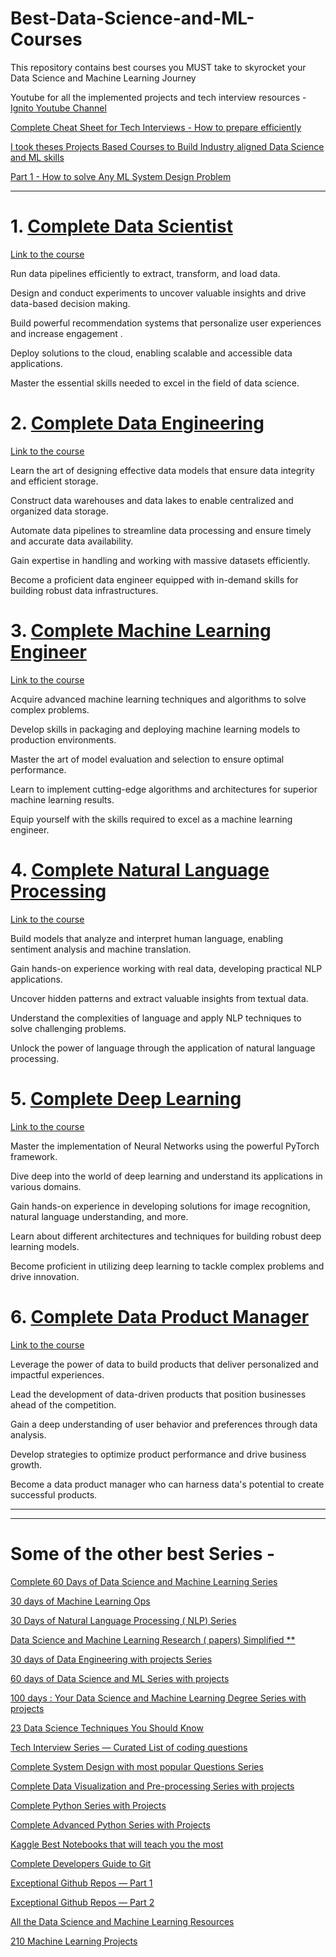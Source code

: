 # Best-Data-Science-and-ML-Courses
This repository contains best courses you MUST take to skyrocket your Data Science and Machine Learning Journey

Youtube for all the implemented projects and tech interview resources - [Ignito Youtube Channel](https://www.youtube.com/@ignito5917/about)

[Complete Cheat Sheet for Tech Interviews - How to prepare efficiently](https://open.substack.com/pub/naina0405/p/cheat-sheet-for-tech-interviews-how-339?r=14q3sp&utm_campaign=post&utm_medium=web)

[I took theses Projects Based Courses to Build Industry aligned Data Science and ML skills](https://open.substack.com/pub/naina0405/p/i-took-theses-projects-based-courses-af3?r=14q3sp&utm_campaign=post&utm_medium=web)

[Part 1 - How to solve Any ML System Design Problem](https://open.substack.com/pub/naina0405/p/part-1-how-to-solve-any-ml-system?r=14q3sp&utm_campaign=post&utm_medium=web)

--------

# 1. [Complete Data Scientist](https://bit.ly/3wiIo8u)

[Link to the course](https://bit.ly/3wiIo8u)

Run data pipelines efficiently to extract, transform, and load data.

Design and conduct experiments to uncover valuable insights and drive data-based decision making.

Build powerful recommendation systems that personalize user experiences and increase engagement .

Deploy solutions to the cloud, enabling scalable and accessible data applications.

Master the essential skills needed to excel in the field of data science.

# 2. [Complete Data Engineering](https://bit.ly/3A9oVs5)

[Link to the course](https://bit.ly/3A9oVs5)

Learn the art of designing effective data models that ensure data integrity and efficient storage.

Construct data warehouses and data lakes to enable centralized and organized data storage.

Automate data pipelines to streamline data processing and ensure timely and accurate data availability.

Gain expertise in handling and working with massive datasets efficiently.

Become a proficient data engineer equipped with in-demand skills for building robust data infrastructures.

# 3. [Complete Machine Learning Engineer](https://bit.ly/3Tir8ub)

[Link to the course](https://bit.ly/3Tir8ub)

Acquire advanced machine learning techniques and algorithms to solve complex problems.

Develop skills in packaging and deploying machine learning models to production environments.

Master the art of model evaluation and selection to ensure optimal performance.

Learn to implement cutting-edge algorithms and architectures for superior machine learning results.

Equip yourself with the skills required to excel as a machine learning engineer.

# 4. [Complete Natural Language Processing](https://bit.ly/3T7J8qY)

[Link to the course](https://bit.ly/3T7J8qY)

Build models that analyze and interpret human language, enabling sentiment analysis and machine translation.

Gain hands-on experience working with real data, developing practical NLP applications.

Uncover hidden patterns and extract valuable insights from textual data.

Understand the complexities of language and apply NLP techniques to solve challenging problems.

Unlock the power of language through the application of natural language processing.

# 5. [Complete Deep Learning](https://bit.ly/3T5ppIo)

[Link to the course](https://bit.ly/3T5ppIo)

Master the implementation of Neural Networks using the powerful PyTorch framework.

Dive deep into the world of deep learning and understand its applications in various domains.

Gain hands-on experience in developing solutions for image recognition, natural language understanding, and more.

Learn about different architectures and techniques for building robust deep learning models.

Become proficient in utilizing deep learning to tackle complex problems and drive innovation.

# 6. [Complete Data Product Manager](https://bit.ly/3QGUtwi)

[Link to the course](https://bit.ly/3QGUtwi)

Leverage the power of data to build products that deliver personalized and impactful experiences.

Lead the development of data-driven products that position businesses ahead of the competition.

Gain a deep understanding of user behavior and preferences through data analysis.

Develop strategies to optimize product performance and drive business growth.

Become a data product manager who can harness data's potential to create successful products.

-----
------

# Some of the other best Series -

[Complete 60 Days of Data Science and Machine Learning Series ](https://medium.com/coders-mojo/day-1-day-60-quick-recap-of-60-days-of-data-science-and-ml-6fc021643d1?sk=4e75e043b7630a9f963562ebac94e129)

[30 days of Machine Learning Ops](https://medium.com/coders-mojo/day-1-of-30-days-of-machine-learning-ops-7c299e4b09be?sk=4ab48350a5c359fc157109e48b1d738f)

[30 Days of Natural Language Processing ( NLP) Series](https://medium.com/coders-mojo/quick-recap-30-days-of-natural-language-processing-nlp-with-projects-series-ceb674e3c09b?sk=ca09b27b3d5867f23ab4dc367b6c0c32)

[Data Science and Machine Learning Research ( papers) Simplified **](https://medium.com/coders-mojo/day-1-data-science-and-ml-research-papers-simplified-a68b00a3b1c4?sk=56136229ff738bd734f19d2b6953f78c)

[30 days of Data Engineering with projects Series](https://medium.com/coders-mojo/day-1-of-30-days-of-data-engineering-894822fcb128?sk=76ba558bfe2d9f85cbe741e505295531)

[60 days of Data Science and ML Series with projects](https://medium.com/coders-mojo/day-1-day-60-quick-recap-of-60-days-of-data-science-and-ml-6fc021643d1?sk=4e75e043b7630a9f963562ebac94e129)

[100 days : Your Data Science and Machine Learning Degree Series with projects](https://medium.com/coders-mojo/100-days-your-data-science-and-ml-degree-part-3-c621ecfdf711?sk=1a8c7b0c204d73432d56b7d1a3a26474)

[23 Data Science Techniques You Should Know](https://ai.plainenglish.io/23-data-science-techniques-you-should-know-61bc2c9d1b3a?sk=1680c36193eb22198974c9008d62a33c)

[Tech Interview Series — Curated List of coding questions](https://medium.com/coders-mojo/mega-post-tech-interview-the-only-list-of-questions-you-need-to-practice-ee349ea197bb?sk=fac3614684daff4b50a70c0a71e4d528)

[Complete System Design with most popular Questions Series](https://medium.com/coders-mojo/system-design-made-easy-quick-recap-of-complete-system-design-34af7e3aedfb?sk=bdd6a19edc1f3ce4a5064923f5b68721)

[Complete Data Visualization and Pre-processing Series with projects](https://medium.com/coders-mojo/complete-data-preprocessing-and-data-visualization-with-projects-mega-compilation-part-2-41584ef0920e?sk=842390da51689b8d43148c3980570db0)

[Complete Python Series with Projects](https://medium.com/coders-mojo/complete-python-and-projects-mega-compilation-7ec8f7adfe71?sk=ee0ecf43f23c6dd44dd35d984b3e5df4)

[Complete Advanced Python Series with Projects](https://medium.com/coders-mojo/complete-advanced-python-with-projects-mega-compilation-part-6-729c1826032b?sk=7faffe20f8039fa57099f7a372b6d665)

[Kaggle Best Notebooks that will teach you the most](https://medium.com/coders-mojo/my-list-of-kaggle-best-notebooks-topic-wise-data-science-and-machine-learning-part-2-84772863e9ae?sk=5ed02e419854a6c11add3ddc1e52947f)

[Complete Developers Guide to Git](https://medium.datadriveninvestor.com/the-complete-developers-guide-to-git-6a23125996e1?sk=e30479bbe713930ea93018e1a46d9185)

[Exceptional Github Repos — Part 1](https://medium.com/coders-mojo/6-exceptional-github-repos-for-all-developers-part-1-21e8fa04e150?sk=9140b249af6fe73d45717185fad48962)

[Exceptional Github Repos — Part 2](https://medium.com/coders-mojo/6-exceptional-github-repos-for-all-developers-part-2-3eec9a68c31c?sk=8e31d0eb7eb1d2d0bbbcecaa66bd4e7e)

[All the Data Science and Machine Learning Resources](https://medium.datadriveninvestor.com/best-resources-for-data-science-and-machine-learning-full-list-5ceb9a2791bf?sk=cf85b2cef95560c58509877a794577ff)

[210 Machine Learning Projects](https://medium.datadriveninvestor.com/210-machine-learning-projects-with-source-code-that-you-can-build-today-721b035649e0?sk=da5f593572a0261a6314afad99a0356c)

